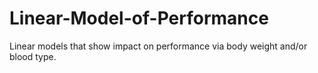 # Linear-Model-of-Performance

Linear models that show impact on performance via body weight and/or blood type.
